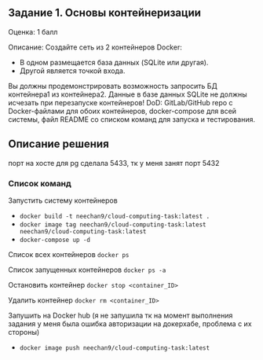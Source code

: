 ## Задание 1. Основы контейнеризации
Оценка: 1 балл

Описание: Создайте сеть из 2 контейнеров Docker:
 - В одном размещается база данных (SQLite или другая).
 - Другой является точкой входа.

Вы должны продемонстрировать возможность запросить БД контейнера1 из контейнера2. Данные в базе данных SQLite не должны исчезать при перезапуске контейнеров!
DoD: GitLab/GitHub repo с Docker-файлами для обоих контейнеров, docker-compose для всей системы, файл README со списком команд для запуска и тестирования.


## Описание решения  
порт на хосте для pg сделала 5433, тк у меня занят порт 5432 

### Список команд

Запустить систему контейнеров 
- ```docker build -t neechan9/cloud-computing-task:latest .```
- ```docker image tag neechan9/cloud-computing-task:latest neechan9/cloud-computing-task:latest```
- ```docker-compose up -d```

Список всех контейнеров
```docker ps```

Список запущенных контейнеров
```docker ps -a```

Остановить контейнер
```docker stop <container_ID>```

Удалить контейнер
```docker rm <container_ID>```

Запушить на Docker hub (я не запушила тк на момент выполнения задания у меня была ошибка авторизации на докерхабе, проблема с их стороны)
- ```docker image push neechan9/cloud-computing-task:latest```
